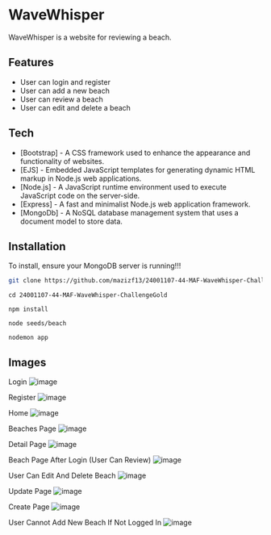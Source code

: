 # WaveWhisper
WaveWhisper is a website for reviewing a beach.

## Features
- User can login and register
- User can add a new beach
- User can review a beach
- User can edit and delete a beach

## Tech
- [Bootstrap] - A CSS framework used to enhance the appearance and functionality of websites.
- [EJS] - Embedded JavaScript templates for generating dynamic HTML markup in Node.js web applications.
- [Node.js] - A JavaScript runtime environment used to execute JavaScript code on the server-side.
- [Express] - A fast and minimalist Node.js web application framework.
- [MongoDb] - A NoSQL database management system that uses a document model to store data.

## Installation
To install, ensure your MongoDB server is running!!!

```bash
git clone https://github.com/mazizf13/24001107-44-MAF-WaveWhisper-ChallengeGold.git
```

```
cd 24001107-44-MAF-WaveWhisper-ChallengeGold
```
```
npm install
```
```
node seeds/beach
```
```
nodemon app
```

## Images
Login
![image](https://github.com/mazizf13/24001107-44-MAF-WaveWhisper-ChallengeGold/assets/113575990/e1a17207-adea-4120-9371-2d223f2f5a32)

Register
![image](https://github.com/mazizf13/24001107-44-MAF-WaveWhisper-ChallengeGold/assets/113575990/05b57745-1dd0-44d5-8465-f59d8c562776)

Home
![image](https://github.com/mazizf13/24001107-44-MAF-WaveWhisper-ChallengeGold/assets/113575990/09a919d4-a092-41cf-9ac3-cd1fa5868d2c)

Beaches Page
![image](https://github.com/mazizf13/24001107-44-MAF-WaveWhisper-ChallengeGold/assets/113575990/e236df36-f542-47fe-9679-3ceb36b9b172)

Detail Page
![image](https://github.com/mazizf13/24001107-44-MAF-WaveWhisper-ChallengeGold/assets/113575990/1bea1539-dda1-448e-8b6c-435480981a04)

Beach Page After Login (User Can Review)
![image](https://github.com/mazizf13/24001107-44-MAF-WaveWhisper-ChallengeGold/assets/113575990/c6dc876d-524b-4a83-acdd-694d6cee72e0)

User Can Edit And Delete Beach
![image](https://github.com/mazizf13/24001107-44-MAF-WaveWhisper-ChallengeGold/assets/113575990/380a126d-4d34-4eb6-a2b2-a38736c43096)

Update Page
![image](https://github.com/mazizf13/24001107-44-MAF-WaveWhisper-ChallengeGold/assets/113575990/bcfd0c0f-faa9-4960-8f5a-eee8d4e4c941)

Create Page
![image](https://github.com/mazizf13/24001107-44-MAF-WaveWhisper-ChallengeGold/assets/113575990/6d450ff1-cdce-43e3-a7f8-93e05d415d5c)

User Cannot Add New Beach If Not Logged In
![image](https://github.com/mazizf13/24001107-44-MAF-WaveWhisper-ChallengeGold/assets/113575990/4c1d0293-352b-47e9-8da0-31bd637e9860)


